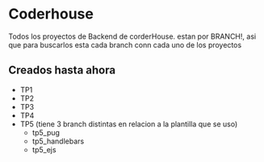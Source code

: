 # Coderhouse
Todos los proyectos de Backend de corderHouse. estan por BRANCH!, asi que para buscarlos esta cada branch conn cada uno de los proyectos

## Creados hasta ahora
+ TP1 
+ TP2
+ TP3
+ TP4
+ TP5 (tiene 3 branch distintas en relacion a la plantilla que se uso)
  + tp5_pug
  + tp5_handlebars
  + tp5_ejs
